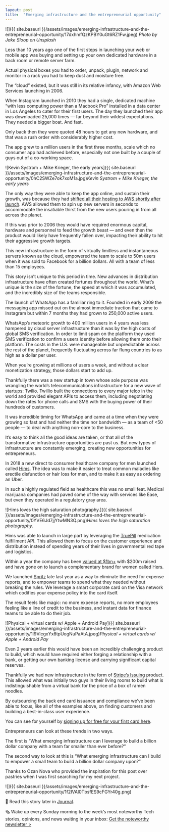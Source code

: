 ```yaml
---
layout: post
title:  "Emerging infrastructure and the entrepreneurial opportunity"
---
```


![]({{ site.baseurl }}/assets/images/emerging-infrastructure-and-the-entrepreneurial-opportunity/17dxhmfQzKPBY0uGt6RZ1Fw.jpeg)
*Photo by Jake Sloop on Unsplash*

Less than 10 years ago one of the first steps in launching your web or mobile app was buying and setting up your own dedicated hardware in a back room or remote server farm.

Actual physical boxes you had to order, unpack, plugin, network and monitor in a rack you had to keep dust and moisture free.

The “cloud” existed, but it was still in its relative infancy, with Amazon Web Services launching in 2006.

When Instagram launched in 2010 they had a single, dedicated machine “with less computing power than a Macbook Pro” installed in a data center in Los Angeles to cater for their first users. The day they launched their app was downloaded 25,000 times — far beyond their wildest expectations. They needed a bigger boat. And fast.

Only back then they were quoted 48 hours to get any new hardware, and that was a rush order with considerably higher cost.

The app grew to a million users in the first three months, scale which no consumer app had achieved before, especially not one built by a couple of guys out of a co-working space.

![Kevin Systrom + Mike Krieger, the early years]({{ site.baseurl }}/assets/images/emerging-infrastructure-and-the-entrepreneurial-opportunity/0hC2SWZe7ok7xoM1a.jpg)*Kevin Systrom + Mike Krieger, the early years*

The only way they were able to keep the app online, and sustain their growth, was because they had [shifted all their hosting to AWS shortly after launch](https://www.wired.com/2015/10/five-years-of-building-instagram/). AWS allowed them to spin up new servers in seconds to accommodate the insatiable thirst from the new users pouring in from all across the planet.

If this was prior to 2006 they would have required enormous capital, hardware and personnel to feed the growth beast — and even then the product would likely have frequently fallen over, impacting their ability to hit their aggressive growth targets.

This new infrastructure in the form of virtually limitless and instantaneous servers known as the cloud, empowered the team to scale to 50m users when it was sold to Facebook for a billion dollars. All with a team of less than 15 employees.

This story isn’t unique to this period in time. New advances in distribution infrastructure have often created fortunes throughout the world. What’s unique is the size of the fortune, the speed at which it was accumulated, and the incredibly size of the teams responsible.

The launch of WhatsApp has a familiar ring to it. Founded in early 2009 the messaging app missed out on the almost immediate traction that came to Instagram but within 7 months they had grown to 250,000 active users.

WhatsApp’s meteoric growth to 400 million users in 4 years was less hampered by cloud server infrastructure than it was by the high costs of global SMS verification. In order to limit spam on the platform they used SMS verification to confirm a users identity before allowing them onto their platform. The costs in the U.S. were manageable but unpredictable across the rest of the planet, frequently fluctuating across far flung countries to as high as a dollar per user.

When you’re growing at millions of users a week, and without a clear monetization strategy, those dollars start to add up.

Thankfully there was a new startup in town whose sole purpose was wrangling the world’s telecommunications infrastructure for a new wave of startups: Twilio. Twillio built the connections to every major telco in the world and provided elegant APIs to access them, including negotiating down the rates for phone calls and SMS with the buying power of their hundreds of customers.

It was incredible timing for WhatsApp and came at a time when they were growing so fast and had neither the time nor bandwidth — as a team of &lt;50 people — to deal with anything non-core to the business.

It’s easy to think all the good ideas are taken, or that all of the transformative infrastructure opportunities are past us. But new types of infrastructure are constantly emerging, creating new opportunities for entrepreneurs.

In 2018 a new direct to consumer healthcare company for men launched called [Hims](https://forhims.com). The idea was to make it easier to treat common maladies like erectile disfunction or hair loss for men, and to make it as easy as ordering an Uber.

In such a highly regulated field as healthcare this was no small feat. Medical marijuana companies had paved some of the way with services like Ease, but even they operated in a regulatory gray area.

![Hims loves the high saturation photography.]({{ site.baseurl }}/assets/images/emerging-infrastructure-and-the-entrepreneurial-opportunity/0YVE6Jd7jjYtwMN3Q.png)*Hims loves the high saturation photography.*

Hims was able to launch in large part by leveraging the [TruePill](https://truepill.com) medication fulfillment API. This allowed them to focus on the customer experience and distribution instead of spending years of their lives in governmental red tape and logistics.

Within a year the company has been [valued at $1bn+](https://techcrunch.com/2019/01/28/wellness-startup-hims-enters-the-unicorn-club-with-100m-investment/) with $200m raised and have gone on to launch a complementary brand for women called Hers.

We launched [Spritz](https://spritz.works.) late last year as a way to eliminate the need for expense reports, and to empower teams to spend what they needed without breaking the rules. We leverage a smart corporate card on the Visa network which codifies your expense policy into the card itself.

The result feels like magic: no more expense reports, no more employees feeling like a line of credit to the business, and instant data for finance teams to be able to do their job.

![Physical + virtual cards w/ Apple + Android Pay]({{ site.baseurl }}/assets/images/emerging-infrastructure-and-the-entrepreneurial-opportunity/1I9VlcgxYx8tpUogNuPaAtA.jpeg)*Physical + virtual cards w/ Apple + Android Pay*

Even 2 years earlier this would have been an incredibly challenging product to build, which would have required either forging a relationship with a bank, or getting our own banking license and carrying significant capital reserves.

Thankfully we had new infrastructure in the form of [Stripe’s Issuing](https://stripe.com/issuing) product. This allowed what was initially two guys in their living rooms to build what is indistinguishable from a virtual bank for the price of a box of ramen noodles.

By outsourcing the back end card issuance and compliance we’ve been able to focus, like all of the examples above, on finding customers and building a best-in-class user experience.

You can see for yourself by [signing up for free for your first card here](https://spritz.works/?utm_source=Medium&utm_medium=referral&utm_campaign=content&utm_content=infrastructure).

Entrepreneurs can look at these trends in two ways.

The first is “What emerging infrastructure can I leverage to build a billion dollar company with a team far smaller than ever before?”

The second way to look at this is “What emerging infrastructure can I build to empower a small team to build a billion dollar company upon?”

Thanks to Ozan Nova who provided the inspiration for this post over pastries when I was first searching for my next project.

![]({{ site.baseurl }}/assets/images/emerging-infrastructure-and-the-entrepreneurial-opportunity/1f2IVAl0TbsfES9cFGYr40g.png)

📝 Read this story later in [Journal](https://usejournal.com/?utm_source=medium.com&utm_medium=noteworthy_blog&utm_campaign=guest_post_read_later_text).

🗞 Wake up every Sunday morning to the week’s most noteworthy Tech stories, opinions, and news waiting in your inbox: [Get the noteworthy newsletter &gt;](https://usejournal.com/newsletter/?utm_source=medium.com&utm_medium=noteworthy_blog&utm_campaign=guest_post_text)